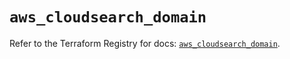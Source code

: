 # `aws_cloudsearch_domain`

Refer to the Terraform Registry for docs: [`aws_cloudsearch_domain`](https://registry.terraform.io/providers/hashicorp/aws/6.6.0/docs/resources/cloudsearch_domain).
